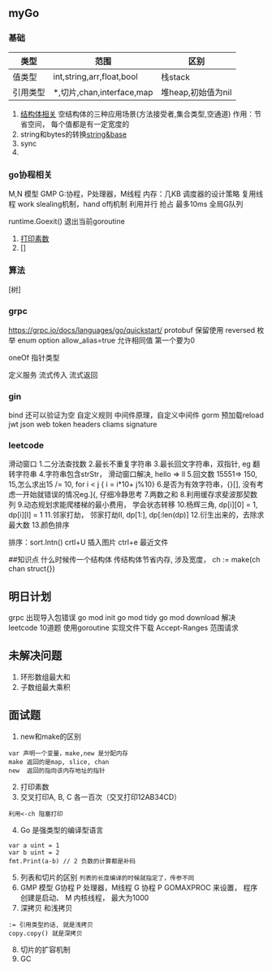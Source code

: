 ## myGo

### 基础

|类型| 范围                       | 区别           |
|---|--------------------------|--------------|
|值类型| int,string,arr,float,bool | 栈stack       |
|引用类型| *,切片,chan,interface,map  | 堆heap,初始值为nil |

1. [结构体相关](base/struct.go)
  空结构体的三种应用场景(方法接受者,集合类型,空通道)
  作用：节省空间， 每个值都是有一定宽度的
2. string和bytes的转换[string&base](base/string.go) 
3. sync
4. 
### go协程相关

M,N 模型 GMP G:协程，P处理器，M线程 内存：几KB 调度器的设计策略 复用线程 work slealing机制，hand offj机制 利用并行 抢占 最多10ms 全局G队列

runtime.Goexit() 退出当前goroutine

1. [打印素数](goroutine/prime.go)
2. []

### 算法

[树]

### grpc
https://grpc.io/docs/languages/go/quickstart/
protobuf
保留使用 reversed
枚举 enum option allow_alias=true 允许相同值 第一个要为0 

oneOf 指针类型

定义服务
流式传入
流式返回

### gin
bind 还可以验证为空 自定义规则
中间件原理，自定义中间件
gorm 预加载reload 
jwt json web token
headers cliams signature


### leetcode
滑动窗口
1.二分法查找数
2.最长不重复字符串
3.最长回文字符串，双指针, eg 翻转字符串
4.字符串包含strStr， 滑动窗口解决, hello => ll
5.回文数 15551=> 150, 15,怎么求出15 /= 10, for i < j { i = i*10+ j%10} 
6.是否为有效字符串，{}[], 没有考虑一开始就错误的情况eg.]{, 仔细冷静思考
7.两数之和
8.利用缓存求斐波那契数列
9.动态规划求能爬楼梯的最小费用， 学会状态转移
10.杨辉三角, dp[i][0] = 1, dp[i][l] = 1
11.邻家打劫， 邻家打劫II, dp[1:], dp[:len(dp)]
12.衍生出来的，去除求最大数
13.颜色排序

排序：sort.Intn()
crtl+U 插入图片
ctrl+e 最近文件

##知识点
什么时候传一个结构体
传结构体节省内存, 涉及宽度， ch := make(ch chan struct{})


## 明日计划
grpc
出现导入包错误
go mod init
go mod tidy
go mod download 解决
leetcode 10道题
使用goroutine 实现文件下载
Accept-Ranges 范围请求

## 未解决问题
1. 环形数组最大和
2. 子数组最大乘积


## 面试题
1. new和make的区别
```
var 声明一个变量，make,new 是分配内存
make 返回的是map, slice, chan
new  返回的指向该内存地址的指针
```
2. 打印素数
3. 交叉打印A, B, C 各一百次（交叉打印12AB34CD）
```
利用<-ch 阻塞打印
```
4. Go 是强类型的编译型语言
```
var a uint = 1
var b uint = 2
fmt.Print(a-b) // 2 负数的计算都是补码
```
5. 列表和切片的区别
```列表的长度编译的时候就指定了，传参不同```
6. GMP 模型
   G协程 P 处理器，M线程
   G 协程
   P GOMAXPROC 来设置， 程序创建是启动、
   M 内核线程， 最大为1000
7. 深拷贝 和浅拷贝
```
:= 引用类型的话, 就是浅拷贝
copy.copy() 就是深拷贝
```
8. 切片的扩容机制
9. GC


    



